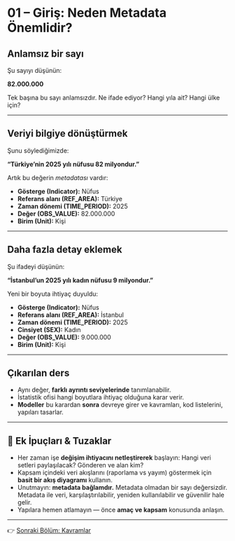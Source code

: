 # 01 – Giriş: Neden Metadata Önemlidir?

## Anlamsız bir sayı

Şu sayıyı düşünün:

**82.000.000**

Tek başına bu sayı anlamsızdır. Ne ifade ediyor? Hangi yıla ait? Hangi ülke için?

---

## Veriyi bilgiye dönüştürmek

Şunu söylediğimizde:

**“Türkiye’nin 2025 yılı nüfusu 82 milyondur.”**

Artık bu değerin *metadatası* vardır:
- **Gösterge (Indicator):** Nüfus
- **Referans alanı (REF_AREA):** Türkiye
- **Zaman dönemi (TIME_PERIOD):** 2025
- **Değer (OBS_VALUE):** 82.000.000
- **Birim (Unit):** Kişi

---

## Daha fazla detay eklemek

Şu ifadeyi düşünün:

**“İstanbul’un 2025 yılı kadın nüfusu 9 milyondur.”**

Yeni bir boyuta ihtiyaç duyuldu:
- **Gösterge (Indicator):** Nüfus
- **Referans alanı (REF_AREA):** İstanbul
- **Zaman dönemi (TIME_PERIOD):** 2025
- **Cinsiyet (SEX):** Kadın
- **Değer (OBS_VALUE):** 9.000.000
- **Birim (Unit):** Kişi

---

## Çıkarılan ders

- Aynı değer, **farklı ayrıntı seviyelerinde** tanımlanabilir.  
- İstatistik ofisi hangi boyutlara ihtiyaç olduğuna karar verir.  
- **Modeller** bu karardan **sonra** devreye girer ve kavramları, kod listelerini, yapıları tasarlar.  

---

## 🔑 Ek İpuçları & Tuzaklar

- Her zaman işe **değişim ihtiyacını netleştirerek** başlayın: Hangi veri setleri paylaşılacak? Gönderen ve alan kim?  
- Kapsam içindeki veri akışlarını (raporlama vs yayım) göstermek için **basit bir akış diyagramı** kullanın.  
- Unutmayın: **metadata bağlamdır.** Metadata olmadan bir sayı değersizdir. Metadata ile veri, karşılaştırılabilir, yeniden kullanılabilir ve güvenilir hale gelir.  
- Yapılara hemen atlamayın — önce **amaç ve kapsam** konusunda anlaşın.  

---

👉 [Sonraki Bölüm: Kavramlar](https://github.com/kurtaranexpress/sdmx/blob/main/guides/tr/02%20-%20Kavramlar.md)
